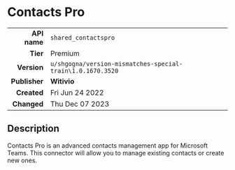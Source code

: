# Contacts Pro
| | |
|-:|-|
|**API name**|`shared_contactspro`|
|**Tier**|Premium|
|**Version**|`u/shgogna/version-mismatches-special-train\1.0.1670.3520`|
|**Publisher**|**Witivio**|
|**Created**|Fri Jun 24 2022|
|**Changed**|Thu Dec 07 2023|

## Description
Contacts Pro is an advanced contacts management app for Microsoft Teams. This connector will allow you to manage existing contacts or create new ones.
